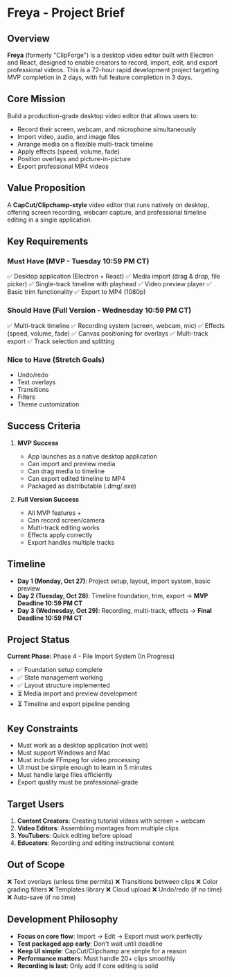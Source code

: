 # Freya - Project Brief

## Overview

**Freya** (formerly "ClipForge") is a desktop video editor built with Electron and React, designed to enable creators to record, import, edit, and export professional videos. This is a 72-hour rapid development project targeting MVP completion in 2 days, with full feature completion in 3 days.

## Core Mission

Build a production-grade desktop video editor that allows users to:
- Record their screen, webcam, and microphone simultaneously
- Import video, audio, and image files
- Arrange media on a flexible multi-track timeline
- Apply effects (speed, volume, fade)
- Position overlays and picture-in-picture
- Export professional MP4 videos

## Value Proposition

A **CapCut/Clipchamp-style** video editor that runs natively on desktop, offering screen recording, webcam capture, and professional timeline editing in a single application.

## Key Requirements

### Must Have (MVP - Tuesday 10:59 PM CT)
✅ Desktop application (Electron + React)
✅ Media import (drag & drop, file picker)
✅ Single-track timeline with playhead
✅ Video preview player
✅ Basic trim functionality
✅ Export to MP4 (1080p)

### Should Have (Full Version - Wednesday 10:59 PM CT)
✅ Multi-track timeline
✅ Recording system (screen, webcam, mic)
✅ Effects (speed, volume, fade)
✅ Canvas positioning for overlays
✅ Multi-track export
✅ Track selection and splitting

### Nice to Have (Stretch Goals)
- Undo/redo
- Text overlays
- Transitions
- Filters
- Theme customization

## Success Criteria

1. **MVP Success**
   - App launches as a native desktop application
   - Can import and preview media
   - Can drag media to timeline
   - Can export edited timeline to MP4
   - Packaged as distributable (.dmg/.exe)

2. **Full Version Success**
   - All MVP features +
   - Can record screen/camera
   - Multi-track editing works
   - Effects apply correctly
   - Export handles multiple tracks

## Timeline

- **Day 1 (Monday, Oct 27)**: Project setup, layout, import system, basic preview
- **Day 2 (Tuesday, Oct 28)**: Timeline foundation, trim, export → **MVP Deadline 10:59 PM CT**
- **Day 3 (Wednesday, Oct 29)**: Recording, multi-track, effects → **Final Deadline 10:59 PM CT**

## Project Status

**Current Phase:** Phase 4 - File Import System (In Progress)
- ✅ Foundation setup complete
- ✅ State management working
- ✅ Layout structure implemented
- ⏳ Media import and preview development
- ⏳ Timeline and export pipeline pending

## Key Constraints

- Must work as a desktop application (not web)
- Must support Windows and Mac
- Must include FFmpeg for video processing
- UI must be simple enough to learn in 5 minutes
- Must handle large files efficiently
- Export quality must be professional-grade

## Target Users

1. **Content Creators**: Creating tutorial videos with screen + webcam
2. **Video Editors**: Assembling montages from multiple clips
3. **YouTubers**: Quick editing before upload
4. **Educators**: Recording and editing instructional content

## Out of Scope

❌ Text overlays (unless time permits)
❌ Transitions between clips
❌ Color grading filters
❌ Templates library
❌ Cloud upload
❌ Undo/redo (if no time)
❌ Auto-save (if no time)

## Development Philosophy

- **Focus on core flow**: Import → Edit → Export must work perfectly
- **Test packaged app early**: Don't wait until deadline
- **Keep UI simple**: CapCut/Clipchamp are simple for a reason
- **Performance matters**: Must handle 20+ clips smoothly
- **Recording is last**: Only add if core editing is solid

